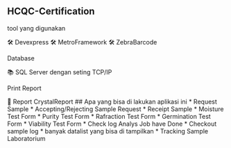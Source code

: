 ## HCQC-Certification
<p>tool yang digunakan</p>
🛠 Devexpress
🛠 MetroFramework
🛠 ZebraBarcode
<p>Database</p>
📚 SQL Server dengan seting TCP/IP
<p>Print Report</p>
📄 Report CrystalReport
## Apa yang bisa di lakukan aplikasi ini
* Request Sample
* Accepting/Rejecting Sample Request
* Receipt Sample
* Moisture Test Form 
* Purity Test Form 
* Rafraction Test Form 
* Germination Test Form
* Viability Test Form
* Check log Analys Job have Done
* Checkout sample log
* banyak datalist yang bisa di tampilkan
* Tracking Sample Laboratorium

